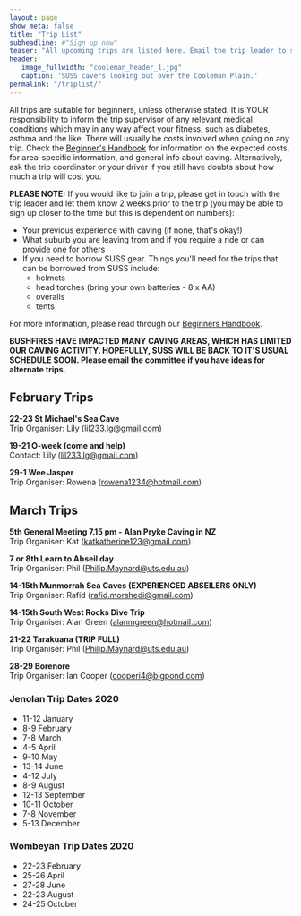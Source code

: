 ```yaml
---
layout: page
show_meta: false
title: "Trip List"
subheadline: #"Sign up now"
teaser: "All upcoming trips are listed here. Email the trip leader to sign up."
header:
   image_fullwidth: "cooleman_header_1.jpg"
   caption: 'SUSS cavers looking out over the Cooleman Plain.'
permalink: "/triplist/"
---
```


<!-- To Do convert this to auto genarage from a yaml file -->

All trips are suitable for beginners, unless otherwise stated.  It is YOUR responsibility to inform the trip supervisor of any relevant medical
conditions which may in any way affect your fitness, such as diabetes,
asthma and the like. There will usually be costs involved when going on any trip. Check the <a href="/assets/handbook.pdf">Beginner's Handbook</a>
for information on the expected costs, for area-specific information, and general info about caving. Alternatively, ask the trip coordinator or your driver
if you still have doubts about how much a trip will cost you.

**PLEASE NOTE:**
If you would like to join a trip, please get in touch with the trip leader and let them know 2 weeks prior to the trip (you may be able to sign up closer to the time but this is dependent on numbers):

-   Your previous experience with caving (if none, that's okay!)
-   What suburb you are leaving from and if you require a ride or can provide one for others
-   If you need to borrow SUSS gear. Things you'll need for the trips that can be borrowed from SUSS include:
    -   helmets
    -   head torches (bring your own batteries - 8 x AA)
    -   overalls
    -   tents

For more information, please read through our [Beginners Handbook](/assets/handbook.pdf).

**BUSHFIRES HAVE IMPACTED MANY CAVING AREAS, WHICH HAS LIMITED OUR CAVING ACTIVITY. HOPEFULLY, SUSS WILL BE BACK TO IT'S USUAL SCHEDULE SOON. Please email the committee if you have ideas for alternate trips.**

## February Trips 

**22-23 St Michael's Sea Cave**  
Trip Organiser: Lily (lil233.lg@gmail.com)

**19-21 O-week (come and help)**  
Contact: Lily (lil233.lg@gmail.com) 

**29-1 Wee Jasper**  
Trip Organiser: Rowena (rowena1234@hotmail.com)  


## March Trips 

**5th General Meeting 7.15 pm - Alan Pryke Caving in NZ**   
Trip Organiser: Kat (katkatherine123@gmail.com)

**7 or 8th Learn to Abseil day**   
Trip Organiser: Phil (Philip.Maynard@uts.edu.au)

**14-15th Munmorrah Sea Caves (EXPERIENCED ABSEILERS ONLY)**   
Trip Organiser: Rafid (rafid.morshedi@gmail.com)

**14-15th South West Rocks Dive Trip**   
Trip Organiser: Alan Green (alanmgreen@hotmail.com)

**21-22 Tarakuana (TRIP FULL)**   
Trip Organiser: Phil (Philip.Maynard@uts.edu.au)

**28-29 Borenore**   
Trip Organiser: Ian Cooper (cooperi4@bigpond.com)


### Jenolan Trip Dates 2020  

- 11-12 January
- 8-9 February
- 7-8 March
- 4-5 April
- 9-10 May
- 13-14 June
- 4-12 July 
- 8-9 August
- 12-13 September
- 10-11 October
- 7-8 November
- 5-13 December

### Wombeyan Trip Dates 2020

- 22-23 February
- 25-26 April
- 27-28 June
- 22-23 August
- 24-25 October

